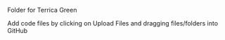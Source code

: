 Folder for Terrica Green    

Add code files by clicking on Upload Files and dragging files/folders into GitHub
